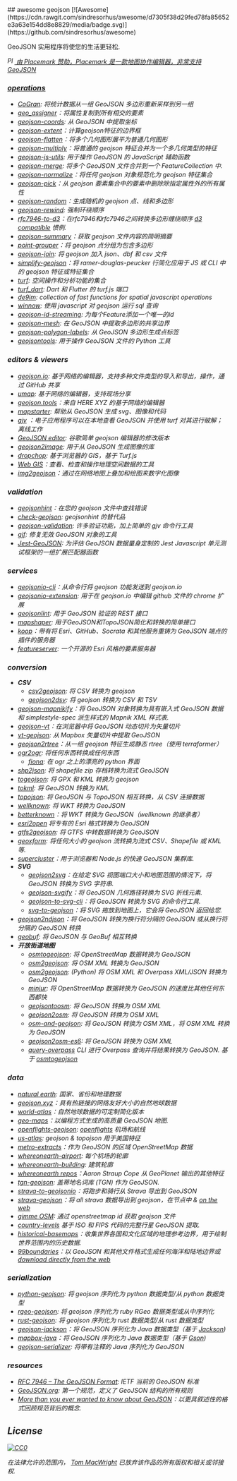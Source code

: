 <div class="github-widget" data-repo="tmcw/awesome-geojson"></div>
<script async src="https://pagead2.googlesyndication.com/pagead/js/adsbygoogle.js"></script><ins class="adsbygoogle" style="display:block" data-ad-client="ca-pub-6890694312814945" data-ad-slot="5473692530" data-ad-format="auto"  data-full-width-responsive="true"></ins><script>(adsbygoogle = window.adsbygoogle || []).push({});</script>
## awesome geojson [![Awesome](https://cdn.rawgit.com/sindresorhus/awesome/d7305f38d29fed78fa85652e3a63e154dd8e8829/media/badge.svg)](https://github.com/sindresorhus/awesome)

GeoJSON 实用程序将使您的生活更轻松.

<a href='https://www.placemark.io/'><i><img src='https://raw.githubusercontent.com/tmcw/awesome-geojson/master/.github/placemark.png' width='16' alt='Placemark' height='16' /> 由 Placemark 赞助，Placemark 是一款地图协作编辑器，非常支持 GeoJSON

### operations

* [CoGran](https://github.com/berlinermorgenpost/cogran): 将统计数据从一组 GeoJSON 多边形重新采样到另一组
* [geo_assigner](https://github.com/stadt-karlsruhe/geo_assigner)：将属性复制到所有相交的要素
* [geojson-coords](https://github.com/mapbox/geojson-coords): 从 GeoJSON 中提取坐标
* [geojson-extent](https://www.npmjs.com/package/geojson-extent)：计算geojson特征的边界框
* [geojson-flatten](https://github.com/tmcw/geojson-flatten)：将多个几何图形展平为普通几何图形
* [geojson-multiply](https://github.com/haoliangyu/geojson-multiply)：将普通的 geojson 特征合并为一个多几何类型的特征
* [geojson-js-utils](https://github.com/maxogden/geojson-js-utils): 用于操作 GeoJSON 的 JavaScript 辅助函数
* [geojson-merge](https://github.com/mapbox/geojson-merge): 将多个 GeoJSON 文件合并到一个 FeatureCollection 中.
* [geojson-normalize](https://github.com/mapbox/geojson-normalize)：将任何 geojson 对象规范化为 geojson 特征集合
* [geojson-pick](https://www.npmjs.com/package/geojson-pick)：从 geojson 要素集合中的要素中删除除指定属性外的所有属性
* [geojson-random](https://github.com/tmcw/geojson-random)：生成随机的 geojson 点、线和多边形
* [geojson-rewind](https://github.com/mapbox/geojson-rewind): 强制环绕顺序
* [rfc7946-to-d3](https://github.com/tyrasd/rfc7946-to-d3)：在rfc7946和rfc7946之间转换多边形缠绕顺序 [d3 compatible](https://github.com/d3/d3-geo#d3-geo) 惯例.
* [geojson-summary](https://github.com/mapbox/geojson-summary)：获取 geojson 文件内容的简明摘要
* [point-grouper](https://github.com/substack/point-grouper)：将 geojson 点分组为包含多边形
* [geojson-join](https://github.com/tmcw/geojson-join): 将 geojson 加入 json、dbf 和 csv 文件
* [simplify-geojson](https://github.com/maxogden/simplify-geojson)：将 ramer-douglas-peucker 行简化应用于 JS 或 CLI 中的 geojson 特征或特征集合
* [turf](https://github.com/Turfjs/turf): 空间操作和分析功能的集合
* [turf_dart](https://github.com/dartclub/turf_dart): Dart 和 Flutter 的 turf.js 端口
* [de9im](https://github.com/dpmcmlxxvi/de9im): collection of fast functions for spatial javascript operations
* [winnow](https://github.com/dmfenton/winnow): 使用 javascript 对 geojson 运行 sql 查询
* [geojson-id-streaming](https://github.com/andrewharvey/geojson-id-streaming): 为每个Feature添加一个唯一的id
* [geojson-mesh](https://github.com/andrewharvey/geojson-mesh): 在 GeoJSON 中提取多边形的共享边界
* [geojson-polygon-labels](https://github.com/andrewharvey/geojson-polygon-labels): 从 GeoJSON 多边形生成点标签
* [geojsontools](https://github.com/micolous/geojsontools): 用于操作 GeoJSON 文件的 Python 工具


### editors & viewers

* [geojson.io](http://geojson.io/): 基于网络的编辑器，支持多种文件类型的导入和导出，操作，通过 GitHub 共享
* [umap](http://umap.openstreetmap.fr/en/): 基于网络的编辑器，支持现场分享
* [geojson.tools](http://geojson.tools/)：来自 HERE XYZ 的基于网络的编辑器
* [mapstarter](http://mapstarter.com/): 帮助从 GeoJSON 生成 svg、图像和代码
* [gjv](https://github.com/anandthakker/gjv) ：电子应用程序可以在本地查看 GeoJSON 并使用 turf 对其进行破解； 离线工作
* [GeoJSON editor](https://tomscholz.github.io/geojson-editor/): 谷歌简单 geojson 编辑器的修改版本
* [geojson2image](https://github.com/brycejohnston/geojson2image): 用于从 GeoJSON 生成图像的库
* [dropchop](http://dropchop.io/): 基于浏览器的 GIS，基于 Turf.js
* [Web GIS](https://drewweth.github.io/geodebugger)：查看、检查和操作地理空间数据的工具
* [img2geojson](https://caseymm.github.io/img2geojson/)：通过在网络地图上叠加和绘图来数字化图像

### validation

* [geojsonhint](https://github.com/mapbox/geojsonhint)：在您的 geojson 文件中查找错误
* [check-geojson](https://github.com/placemark/check-geojson): geojsonhint 的替代品
* [geojson-validation](https://www.npmjs.com/package/geojson-validation): 许多验证功能，加上简单的 gjv 命令行工具
* [gjf](https://github.com/yazeed44/gjf): 修复无效 GeoJSON 对象的工具
* [Jest-GeoJSON](https://github.com/M-Scott-Lassiter/jest-geojson): 为评估 GeoJSON 数据量身定制的 Jest Javascript 单元测试框架的一组扩展匹配器函数

### services

* [geojsonio-cli](https://github.com/mapbox/geojsonio-cli)：从命令行将 geojson 功能发送到 geojson.io
* [geojsonio-extension](https://github.com/mapbox/geojsonio-extension): 用于在 geojson.io 中编辑 github 文件的 chrome 扩展
* [geojsonlint](http://geojsonlint.com/): 用于 GeoJSON 验证的 REST 接口
* [mapshaper](http://mapshaper.org/): 用于GeoJSON和TopoJSON简化和转换的简单接口
* [koop](https://koopjs.github.io)：带有将 Esri、GitHub、Socrata 和其他服务重铸为 GeoJSON 端点的插件的服务器
* [featureserver](https://github.com/featureserver/featureserver): 一个开源的 Esri 风格的要素服务器

### conversion

* **CSV**
  * [csv2geojson](https://github.com/mapbox/csv2geojson): 将 CSV 转换为 geojson
  * [geojson2dsv](https://github.com/tmcw/geojson2dsv): 将 geojson 转换为 CSV 和 TSV
* [geojson-mapnikify](https://github.com/mapbox/geojson-mapnikify)：将 GeoJSON 对象转换为具有嵌入式 GeoJSON 数据和 simplestyle-spec 派生样式的 Mapnik XML 样式表.
* [geojson-vt](https://github.com/mapbox/geojson-vt)：在浏览器中将 GeoJSON 动态切片为矢量切片
* [vt-geojson](https://github.com/developmentseed/vt-geojson): 从 Mapbox 矢量切片中提取 GeoJSON
* [geojson2rtree](https://github.com/maxogden/geojson2rtree)：从一组 geojson 特征生成静态 rtree（使用 terraformer）
* [ogr2ogr](http://www.gdal.org/ogr2ogr.html): 将任何东西转换成任何东西
  * [fiona](https://github.com/toblerity/fiona): 在 ogr 之上的漂亮的 python 界面
* [shp2json](https://github.com/substack/shp2json): 将 shapefile zip 存档转换为流式 GeoJSON
* [togeojson](https://github.com/tmcw/togeojson): 将 GPX 和 KML 转换为 geojson
* [tokml](https://github.com/mapbox/tokml): 将 GeoJSON 转换为 KML
* [topojson](https://github.com/topojson/topojson): 将 GeoJSON 与 TopoJSON 相互转换，从 CSV 连接数据
* [wellknown](https://github.com/mapbox/wellknown): 将 WKT 转换为 GeoJSON
* [betterknown](https://github.com/placemark/betterknown)：将 WKT 转换为 GeoJSON（wellknown 的继承者）
* [esri2open](https://github.com/project-open-data/esri2open) 将专有的 Esri 格式转换为 GeoJSON
* [gtfs2geojson](https://github.com/tmcw/gtfs2geojson): 将 GTFS 中转数据转换为 GeoJSON
* [geoxform](https://github.com/koopjs/geoxform): 将任何大小的 geojson 流转换为流式 CSV、Shapefile 或 KML 等.
* [supercluster](https://github.com/mapbox/supercluster)：用于浏览器和 Node.js 的快速 GeoJSON 集群库.
* **SVG**
  * [geojson2svg](https://github.com/gagan-bansal/geojson2svg)：在给定 SVG 视图端口大小和地图范围的情况下，将 GeoJSON 转换为 SVG 字符串.
  * [geojson-svgify](https://github.com/juliuste/geojson-svgify)：将 GeoJSON 几何路径转换为 ​​SVG 折线元素.
  * [geojson-to-svg-cli](https://github.com/derhuerst/geojson-to-svg-cli)：将 GeoJSON 转换为 SVG 的命令行工具.
  * [svg-to-geojson](https://github.com/mapbox/svg-to-geojson)：将 SVG 拖放到地图上，它会将 GeoJSON 返回给您.
* [geojson2ndjson](https://www.npmjs.com/package/geojson2ndjson)：将 GeoJSON 转换为换行符分隔的 GeoJSON 或从换行符分隔的 GeoJSON 转换
* [geobuf](https://www.npmjs.com/package/geobuf/v/0.2.1): 将 GeoJSON 与 GeoBuf 相互转换
* **开放街道地图**
  * [osmtogeojson](https://github.com/tyrasd/osmtogeojson): 将 OpenStreetMap 数据转换为 GeoJSON
  * [osm2geojson](https://github.com/rclark/osm2geojson): 将 OSM XML 转换为 GeoJSON
  * [osm2geojson](https://github.com/aspectumapp/osm2geojson): (Python) 将 OSM XML 和 Overpass XML/JSON 转换为 GeoJSON
  * [minjur](https://github.com/mapbox/minjur): 将 OpenStreetMap 数据转换为 GeoJSON 的速度比其他任何东西都快
  * [geojsontoosm](https://github.com/tyrasd/geojsontoosm): 将 GeoJSON 转换为 OSM XML
  * [geojson2osm](https://github.com/Rub21/geojson2osm): 将 GeoJSON 转换为 OSM XML
  * [osm-and-geojson](https://github.com/aaronlidman/osm-and-geojson): 将 GeoJSON 转换为 OSM XML，将 OSM XML 转换为 GeoJSON
  * [geojson2osm-es6](https://github.com/DenisCarriere/geojson2osm-es6/): 将 GeoJSON 转换为 OSM XML
  * [query-overpass](https://github.com/perliedman/query-overpass)  CLI 进行 Overpass 查询并将结果转换为 GeoJSON. 基于 [osmtogeojson](https://github.com/tyrasd/osmtogeojson)


### data

* [natural earth](http://www.naturalearthdata.com/): 国家、省份和地理数据
* [geojson.xyz](http://geojson.xyz/)：具有热链接的网络友好大小的自然地球数据
* [world-atlas](https://github.com/topojson/world-atlas)：自然地球数据的可定制简化版本
* [geo-maps](https://github.com/simonepri/geo-maps)：以编程方式生成的高质量 GeoJSON 地图.
* [openflights-geojson](https://github.com/tmcw/openflights-geojson): [openflights](http://openflights.org/) 机场和航线
* [us-atlas](https://github.com/topojson/us-atlas): geojson &amp; topojson 用于美国特征
* [metro-extracts](https://mapzen.com/data/metro-extracts/)：作为 GeoJSON 的区域 OpenStreetMap 数据
* [whereonearth-airport](https://github.com/straup/whereonearth-airport): 每个机场的轮廓
* [whereonearth-building](https://github.com/straup/whereonearth-building/): 建筑轮廓
* [whereonearth repos](https://github.com/search?q=user%3Astraup+whereonearth)：Aaron Straup Cope 从 GeoPlanet 输出的其他特征
* [tgn-geojson](https://github.com/straup/tgn-geojson): 盖蒂地名词库 (TGN) 作为 GeoJSON.
* [strava-to-geojsonio](https://github.com/taketime/strava-to-geojsonio)：将跑步和骑行从 Strava 导出到 GeoJSON
* [strava-geojson](https://github.com/tmcw/strava-geojson)：将 _all_ strava 数据导出到 geojson，在节点中 &amp; [on the web](http://www.macwright.org/strava-geojson/)
* [gimme OSM](http://ustroetz.github.io/gimmeOSM/): 通过 openstreetmap id 获取 geojson 文件
* [country-levels](https://github.com/hyperknot/country-levels-export) 基于 ISO 和 FIPS 代码的完整行星 GeoJSON 提取.
* [historical-basemaps](https://github.com/aourednik/historical-basemaps)：收集世界各国和文化区域的地理参考边界，用于绘制世界范围内的历史数据.
* [99boundaries](https://github.com/TimMcCauley/nintynine-boundaries)：以 GeoJSON 和其他文件格式生成任何海洋和陆地边界或 [download directly from the web](https://99boundaries.com)

### serialization

* [python-geojson](https://github.com/frewsxcv/python-geojson): 将 geojson 序列化为 python 数据类型/从 python 数据类型
* [rgeo-geojson](https://github.com/rgeo/rgeo-geojson): 将 geojson 序列化为 ruby​​ RGeo 数据类型或从中序列化
* [rust-geojson](https://github.com/georust/rust-geojson): 将 geojson 序列化为 rust 数据类型/从 rust 数据类型
* [geojson-jackson](https://github.com/opendatalab-de/geojson-jackson)：将 GeoJSON 序列化为 Java 数据类型（基于 [Jackson](http://wiki.fasterxml.com/JacksonHome))
* [mapbox-java](https://github.com/mapbox/mapbox-java)：将 GeoJSON 序列化为 Java 数据类型（基于 [Gson](https://github.com/google/gson))
* [geojson-serializer](https://github.com/ancore/geojson-serializer): 将带有注释的 Java 序列化为 GeoJSON

### resources

* [RFC 7946 – The GeoJSON Format](https://tools.ietf.org/html/rfc7946): IETF 当前的 GeoJSON 标准
* [GeoJSON.org](http://geojson.org/): 第一个规范，定义了 GeoJSON 结构的所有规则
* [More than you ever wanted to know about GeoJSON](http://www.macwright.org/2015/03/23/geojson-second-bite.html)：以更具叙述性的格式回顾规范背后的概念.

## License

[![CC0](https://licensebuttons.net/p/zero/1.0/88x31.png)](https://creativecommons.org/publicdomain/zero/1.0/ )

在法律允许的范围内， [Tom MacWright](http://www.macwright.org) 已放弃该作品的所有版权和相关或邻接权.

